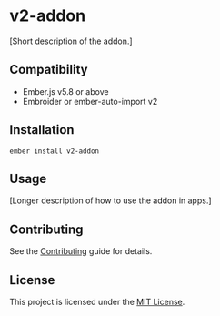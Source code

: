 # v2-addon

[Short description of the addon.]

## Compatibility

- Ember.js v5.8 or above
- Embroider or ember-auto-import v2

## Installation

```
ember install v2-addon
```

## Usage

[Longer description of how to use the addon in apps.]

## Contributing

See the [Contributing](CONTRIBUTING.md) guide for details.

## License

This project is licensed under the [MIT License](LICENSE.md).
